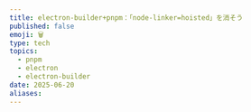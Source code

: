 ```yaml
---
title: electron-builder+pnpm：「node-linker=hoisted」を消そう
published: false
emoji: 🗑️
type: tech
topics:
  - pnpm
  - electron
  - electron-builder
date: 2025-06-20
aliases:
---
```

